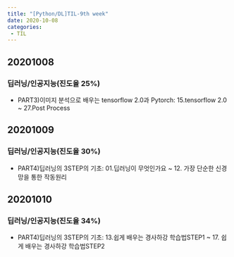 ```yaml
---
title: "[Python/DL]TIL-9th week"
date: 2020-10-08
categories: 
 - TIL
---  
```

## 20201008
### 딥러닝/인공지능(진도율 25%)
 - PART3)이미지 분석으로 배우는 tensorflow 2.0과 Pytorch: 15.tensorflow 2.0 ~ 27.Post Process  

## 20201009
### 딥러닝/인공지능(진도율 30%)
 - PART4)딥러닝의 3STEP의 기초: 01.딥러닝이 무엇인가요 ~ 12. 가장 단순한 신경망을 통한 작동원리   

## 20201010
### 딥러닝/인공지능(진도율 34%)
 - PART4)딥러닝의 3STEP의 기초: 13.쉽게 배우는 경사하강 학습법STEP1 ~ 17. 쉽게 배우는 경사하강 학습법STEP2   